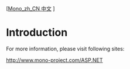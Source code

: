 [[Mono\_zh\_CN 中文](.md) ]

# Introduction #

For more information, please visit following sites:

http://www.mono-project.com/ASP.NET